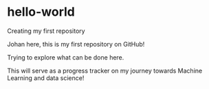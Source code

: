 # hello-world
Creating my first repository

Johan here, this is my first repository on GitHub!

Trying to explore what can be done here. 

This will serve as a progress tracker on my journey towards Machine Learning and data science!
